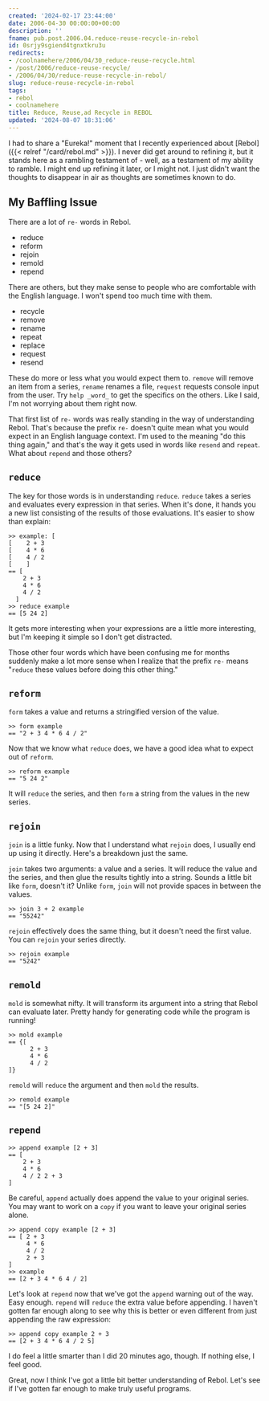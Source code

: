 ```yaml
---
created: '2024-02-17 23:44:00'
date: 2006-04-30 00:00:00+00:00
description: ''
fname: pub.post.2006.04.reduce-reuse-recycle-in-rebol
id: 0srjy9sgiend4tgnxtkru3u
redirects:
- /coolnamehere/2006/04/30_reduce-reuse-recycle.html
- /post/2006/reduce-reuse-recycle/
- /2006/04/30/reduce-reuse-recycle-in-rebol/
slug: reduce-reuse-recycle-in-rebol
tags:
- rebol
- coolnamehere
title: Reduce, Reuse,ad Recycle in REBOL
updated: '2024-08-07 18:31:06'
---
```


I had to share a "Eureka!" moment that I recently experienced about [Rebol]({{< relref "/card/rebol.md" >}}). I  never did get around to refining it, but it stands here as a rambling  testament of - well, as a testament of my ability to ramble.  I might end up refining it later, or I might not. I just didn't want the thoughts to disappear in air as thoughts are sometimes known to do.
<!--more-->

## My Baffling Issue

There are a lot of `re-` words in Rebol.

* reduce
* reform
* rejoin
* remold
* repend

There are others, but they make sense to people who are comfortable with the English language. I won't spend too much time with them.

* recycle
* remove
* rename
* repeat
* replace
* request
* resend

These do more or less what you would expect them to. `remove` will remove an item from a series, `rename` renames a file, `request` requests console input from the user. Try `help _word_` to get the specifics on the others. Like I said, I'm not worrying about them right now.

That first list of `re-` words was really standing in the way of understanding Rebol. That's because the prefix `re-` doesn't quite mean what you would expect in an English language context. I'm used to the meaning "do this thing again," and that's the way it gets used in words like `resend` and `repeat`. What about `repend` and those others?

## `reduce`

The key for those words is in understanding `reduce`. `reduce` takes a series and evaluates every expression in that series. When it's done, it hands you a new list consisting of the results of those evaluations. It's easier to show than explain:

```plaintext
>> example: [
[    2 + 3
[    4 * 6
[    4 / 2
[    ]
== [
    2 + 3
    4 * 6
    4 / 2
  ]
>> reduce example
== [5 24 2]
```

It gets more interesting when your expressions are a little more interesting, but I'm keeping it simple so I don't get distracted.

Those other four words which have been confusing me for months suddenly make a lot more sense when I realize that the prefix `re-` means "`reduce` these values before doing this other thing."

## `reform`

`form` takes a value and returns a stringified version of the value.

```plaintext
>> form example
== "2 + 3 4 * 6 4 / 2"
```

Now that we know what `reduce` does, we have a good idea what to expect out of `reform`.

```plaintext
>> reform example
== "5 24 2"
```

It will `reduce` the series, and then `form` a string from the values in the
new series.

## `rejoin`

`join` is a little funky. Now that I understand what `rejoin` does, I usually end up using it directly. Here's a breakdown just the same.

`join` takes two arguments: a value and a series. It will reduce the value and the series, and then glue the results tightly into a string. Sounds a little bit like `form`, doesn't it? Unlike `form`, `join` will not provide spaces in between the values.

```plaintext
>> join 3 + 2 example
== "55242"
```

`rejoin` effectively does the same thing, but it doesn't need the first value. You can `rejoin` your series directly.

```plaintext
>> rejoin example
== "5242"
```

## `remold`

`mold` is somewhat nifty. It will transform its argument into a string that Rebol can evaluate later. Pretty handy for generating code while the program is running!

```plaintext
>> mold example
== {[
      2 + 3
      4 * 6
      4 / 2
]}
```

`remold` will `reduce` the argument and then `mold` the results.

```plaintext
>> remold example
== "[5 24 2]"
```

## `repend`

```plaintext
>> append example [2 + 3]
== [
    2 + 3
    4 * 6
    4 / 2 2 + 3
]
```

Be careful, `append` actually does append the value to your original series. You may want to work on a `copy` if you want to leave your original series alone.

```plaintext
>> append copy example [2 + 3]
== [ 2 + 3 
     4 * 6 
     4 / 2 
     2 + 3
]
>> example
== [2 + 3 4 * 6 4 / 2]
```

Let's look at `repend` now that we've got the `append` warning out of the way. Easy enough. `repend` will `reduce` the extra value before appending. I haven't gotten far enough along to see why this is better or even different from just appending the raw expression:

```plaintext
>> append copy example 2 + 3
== [2 + 3 4 * 6 4 / 2 5]
```

I do feel a little smarter than I did 20 minutes ago, though. If nothing else, I feel good.

Great, now I think I've got a little bit better understanding of Rebol. Let's see if I've gotten far enough to make truly useful programs.
